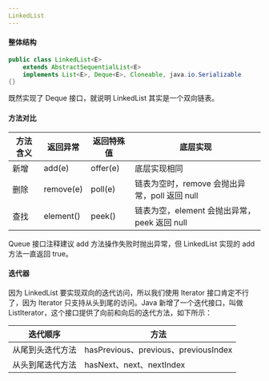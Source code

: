 ```yaml
---
LinkedList
---
```


#### 整体结构

```java
public class LinkedList<E>
    extends AbstractSequentialList<E>
    implements List<E>, Deque<E>, Cloneable, java.io.Serializable
{}
```

既然实现了 Deque 接口，就说明 LinkedList 其实是一个双向链表。

#### 方法对比

| 方法含义 | 返回异常  | 返回特殊值 | 底层实现                                      |
| -------- | --------- | ---------- | --------------------------------------------- |
| 新增     | add(e)    | offer(e)   | 底层实现相同                                  |
| 删除     | remove(e) | poll(e)    | 链表为空时，remove 会抛出异常，poll 返回 null |
| 查找     | element() | peek()     | 链表为空，element 会抛出异常，peek 返回 null  |

Queue 接口注释建议 add 方法操作失败时抛出异常，但 LinkedList 实现的 add 方法一直返回 true。

#### 迭代器

因为 LinkedList 要实现双向的迭代访问，所以我们使用 Iterator 接口肯定不行了，因为 Iterator 只支持从头到尾的访问。Java 新增了一个迭代接口，叫做 ListIterator，这个接口提供了向前和向后的迭代方法，如下所示：

| 迭代顺序         | 方法                                 |
| ---------------- | ------------------------------------ |
| 从尾到头迭代方法 | hasPrevious、previous、previousIndex |
| 从头到尾迭代方法 | hasNext、next、nextIndex             |

